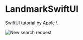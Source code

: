 # LandmarkSwiftUI
SwiftUI tutorial by Apple \


![New search request](https://github.com/glaphi/LandmarkSwiftUI/blob/master/Readme/TurtleRockPreview.png)
